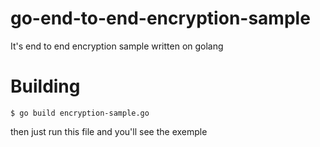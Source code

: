 # go-end-to-end-encryption-sample
It's end to end encryption sample written on golang

# Building

```shell
$ go build encryption-sample.go
```

then just run this file and you'll see the exemple

